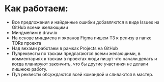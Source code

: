 # Как работаем:
- Все предложения и найденные ошибки добавляются в виде Issues на GitHub всеми желающими
- Миндмепим в draw.io
- На основе миндмепа и экранов Figma пишем ТЗ к релизу в папке TORs проекта
- Над вехами работаем в рамках Projects на GitHub
- Пулреквесты по таскам предлагаются всеми желающими, в комментариях к таскам в проектах люди пишут что начали делать и когда планируют закончить, что бы другие участники не делали лишнюю работу.
- Пул реквесты обсуждаются всей командой и сливаются в мастер.